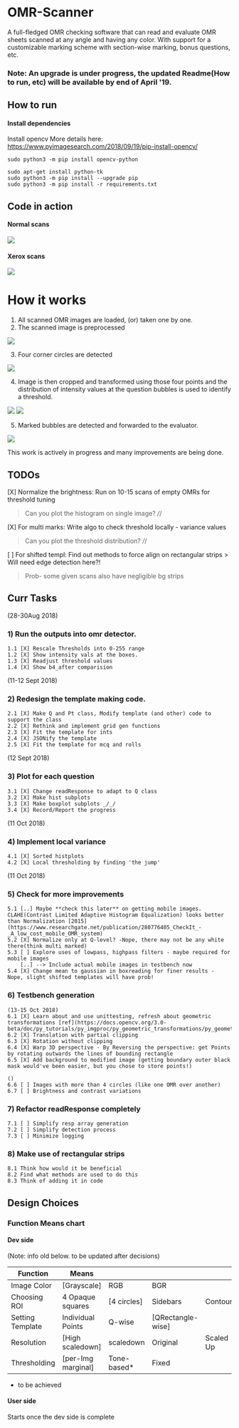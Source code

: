 # OMR-Scanner
A full-fledged OMR checking software that can read and evaluate OMR sheets scanned at any angle and having any color. With support for a customizable marking scheme with section-wise marking, bonus questions, etc. 

### Note: An upgrade is under progress, the updated Readme(How to run, etc) will be available by end of April '19. 

## How to run
#### Install dependencies

Install opencv
More details here: https://www.pyimagesearch.com/2018/09/19/pip-install-opencv/ 
```
sudo python3 -m pip install opencv-python
```

```
sudo apt-get install python-tk
sudo python3 -m pip install --upgrade pip
sudo python3 -m pip install -r requirements.txt
```

## Code in action
#### Normal scans
<img src="./progress/in_action/light_action.gif">
<br>

#### Xerox scans
<img src="./progress/in_action/dark_action.gif">

# How it works
1. All scanned OMR images are loaded, (or) taken one by one.
2. The scanned image is preprocessed

<img src="./progress/in_action/light_xerox_input.png">

3. Four corner circles are detected

<img src="./progress/in_action/light_xerox_detect.png">

4. Image is then cropped and transformed using those four points and the distribution of intensity values at the question bubbles is used to identify a threshold.
<img src="./progress/in_action/light_xerox_dist.png">

<img src="./progress/in_action/light_xerox_boxplot.png">

5. Marked bubbles are detected and forwarded to the evaluator.
<img src="./progress/in_action/light_xerox_output.png">

This work is actively in progress and many improvements are being done.

## TODOs
[X] Normalize the brightness: Run on 10-15 scans of empty OMRs for threshold tuning

> Can you plot the histogram on single image? _/_/

[X] For multi marks: Write algo to check threshold locally - variance values

> Can you plot the threshold distribution? _/_/

[ ] For shifted templ: Find out methods to force align on rectangular strips
	> Will need edge detection here?!

> Prob- some given scans also have negligible bg strips

## Curr Tasks

(28-30Aug 2018)
### 1) Run the outputs into omr detector.
	1.1 [X] Rescale Thresholds into 0-255 range
	1.2 [X] Show intensity vals at the boxes.
	1.3 [X] Readjust threshold values
	1.4 [X] Show b4_after comparision

(11-12 Sept 2018)
### 2) Redesign the template making code.
	2.1 [X] Make Q and Pt class, Modify template (and other) code to support the class
	2.2 [X] Rethink and implement grid gen functions
	2.3 [X] Fit the template for ints
	2.4 [X] JSONify the template
	2.5 [X] Fit the template for mcq and rolls

(12 Sept 2018)
### 3) Plot for each question
	3.1 [X] Change readResponse to adapt to Q class
	3.2 [X] Make hist subplots
	3.3 [X] Make boxplot subplots _/_/
	3.4 [X] Record/Report the progress


(11 Oct 2018)
### 4) Implement local variance
	4.1 [X] Sorted histplots
	4.2 [X] Local thresholding by finding 'the jump'

(11 Oct 2018)
### 5) Check for more improvements
	5.1 [..] Maybe **check this later** on getting mobile images.  CLAHE(Contrast Limited Adaptive Histogram Equalization) looks better than Normalization [2015](https://www.researchgate.net/publication/280776405_CheckIt_-_A_low_cost_mobile_OMR_system)
	5.2 [X] Normalize only at Q-level? -Nope, there may not be any white there(think multi marked)
	5.3 [ ] Explore uses of lowpass, highpass filters - maybe required for mobile images
		[..] --> Include actual mobile images in testbench now
	5.4 [X] Change mean to gaussian in boxreading for finer results - Nope, slight shifted templates will have prob!

### 6) Testbench generation
	
	(13-15 Oct 2018)
	6.1 [X] Learn about and use unittesting, refresh about geometric transformations [ref](https://docs.opencv.org/3.0-beta/doc/py_tutorials/py_imgproc/py_geometric_transformations/py_geometric_transformations.html)
	6.2 [X] Translation with partial clipping
	6.3 [X] Rotation without clipping
	6.4 [X] Warp 3D perspective - By Reversing the perspective: get Points by rotating outwards the lines of bounding rectangle
	6.5 [X] Add background to modified image (getting boundary outer black mask would've been easier, but you chose to store points!)

	()
	6.6 [ ] Images with more than 4 circles (like one OMR over another)
	6.7 [ ] Brightness and contrast variations


### 7) Refactor readResponse completely
	7.1 [ ] Simplify resp array generation
	7.2 [ ] Simplify detection process
	7.3 [ ] Minimize logging 

### 8) Make use of rectangular strips
	8.1 Think how would it be beneficial
	8.2 Find what methods are used to do this
	8.3 Think of adding it in code 

## Design Choices
	
### Function Means chart

#### Dev side
(Note: info old below. to be updated after decisions)

| Function         | Means             |             |                   |   			|
|------------------|-------------------|-------------|-------------------|--------------|
| Image Color  	   | [Grayscale]	   | RGB 	     | BGR 				 |   			|
| Choosing ROI     | 4 Opaque squares  | [4 circles] | Sidebars          |   Contours	|
| Setting Template | Individual Points | Q-wise      | [QRectangle-wise] |   			|
| Resolution       | [High scaledown]  | scaledown 	 | Original      	 |  Scaled Up   |
| Thresholding     | [per-Img marginal]| Tone-based* | Fixed             | 	 			|

* to be achieved

#### User side
Starts once the dev side is complete
